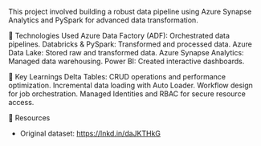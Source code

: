 This project involved building a robust data pipeline using Azure Synapse Analytics and PySpark for advanced data transformation.

🔧 Technologies Used
Azure Data Factory (ADF): Orchestrated data pipelines.
Databricks & PySpark: Transformed and processed data.
Azure Data Lake: Stored raw and transformed data.
Azure Synapse Analytics: Managed data warehousing.
Power BI: Created interactive dashboards.

🧠 Key Learnings
Delta Tables: CRUD operations and performance optimization.
Incremental data loading with Auto Loader.
Workflow design for job orchestration.
Managed Identities and RBAC for secure resource access.

🔗 Resources
- Original dataset: https://lnkd.in/daJKTHkG
